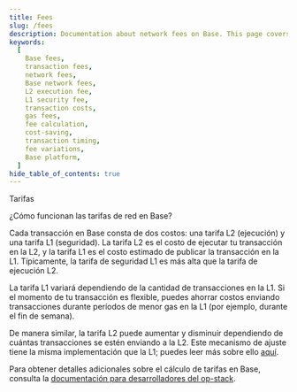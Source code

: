 ```yaml
---
title: Fees
slug: /fees
description: Documentation about network fees on Base. This page covers details of the two-component cost system involving L2 execution fees and L1 security fees, and offers insights on fee variations and cost-saving strategies.
keywords:
  [
    Base fees,
    transaction fees,
    network fees,
    Base network fees,
    L2 execution fee,
    L1 security fee,
    transaction costs,
    gas fees,
    fee calculation,
    cost-saving,
    transaction timing,
    fee variations,
    Base platform,
  ]
hide_table_of_contents: true
---
```


Tarifas

¿Cómo funcionan las tarifas de red en Base?

Cada transacción en Base consta de dos costos: una tarifa L2 (ejecución) y una tarifa L1 (seguridad). La tarifa L2 es el costo de ejecutar tu transacción en la L2, y la tarifa L1 es el costo estimado de publicar la transacción en la L1. Típicamente, la tarifa de seguridad L1 es más alta que la tarifa de ejecución L2.

La tarifa L1 variará dependiendo de la cantidad de transacciones en la L1. Si el momento de tu transacción es flexible, puedes ahorrar costos enviando transacciones durante períodos de menor gas en la L1 (por ejemplo, durante el fin de semana).

De manera similar, la tarifa L2 puede aumentar y disminuir dependiendo de cuántas transacciones se estén enviando a la L2. Este mecanismo de ajuste tiene la misma implementación que la L1; puedes leer más sobre ello [aquí](https://help.coinbase.com/en/coinbase/getting-started/crypto-education/eip-1559).

Para obtener detalles adicionales sobre el cálculo de tarifas en Base, consulta la [documentación para desarrolladores del op-stack](https://community.optimism.io/docs/developers/build/transaction-fees/).